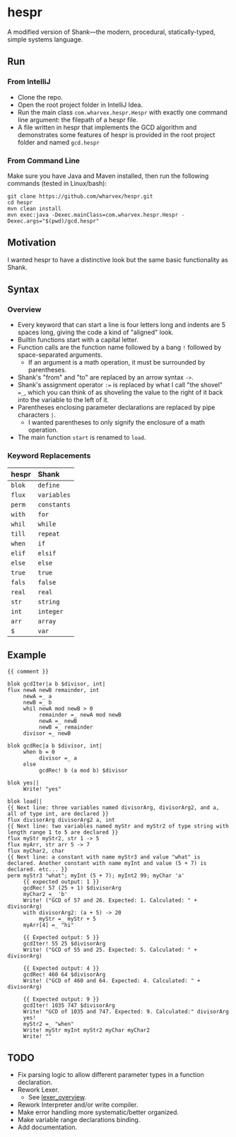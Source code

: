 # hespr

A modified version of Shank—the modern, procedural, statically-typed, simple systems language.

## Run

### From IntelliJ

* Clone the repo.
* Open the root project folder in IntelliJ Idea.
* Run the main class `com.wharvex.hespr.Hespr` with exactly one command line argument: the
  filepath of a hespr file.
* A file written in hespr that implements the GCD algorithm and demonstrates some features of hespr
  is provided in the root project folder and named `gcd.hespr`

### From Command Line

Make sure you have Java and Maven installed, then run the following commands (tested in Linux/bash):

```
git clone https://github.com/wharvex/hespr.git
cd hespr
mvn clean install
mvn exec:java -Dexec.mainClass=com.wharvex.hespr.Hespr -Dexec.args="$(pwd)/gcd.hespr"
```

## Motivation

I wanted hespr to have a distinctive look but the same basic functionality as Shank.

## Syntax

### Overview

* Every keyword that can start a line is four letters long and indents are 5 spaces long, giving the
  code a kind of "aligned" look.
* Builtin functions start with a capital letter.
* Function calls are the function name followed by a bang `!` followed by space-separated
  arguments.
    * If an argument is a math operation, it must be surrounded by parentheses.
* Shank's "from" and "to" are replaced by an arrow syntax `->`.
* Shank's assignment operator `:=` is replaced by what I call "the shovel" `=_`, which you can
  think of as shoveling the value to the right of it back into the variable to the left of it.
* Parentheses enclosing parameter declarations are replaced by pipe characters `|`.
    * I wanted parentheses to only signify the enclosure of a math operation.
* The main function `start` is renamed to `load`.

### Keyword Replacements

| hespr  | Shank       |
|:-------|:------------|
| `blok` | `define`    |
| `flux` | `variables` |
| `perm` | `constants` |
| `with` | `for`       |
| `whil` | `while`     |
| `till` | `repeat`    |
| `when` | `if`        |
| `elif` | `elsif`     |
| `else` | `else`      |
| `true` | `true`      |
| `fals` | `false`     |
| `real` | `real`      |
| `str`  | `string`    |
| `int`  | `integer`   |
| `arr`  | `array`     |
| `$`    | `var`       |

## Example

```
{{ comment }}

blok gcdIter|a b $divisor, int|
flux newA newB remainder, int
     newA =_ a
     newB =_ b
     whil newA mod newB > 0
          remainder =_ newA mod newB
          newA =_ newB
          newB =_ remainder
     divisor =_ newB

blok gcdRec|a b $divisor, int|
     when b = 0
          divisor =_ a
     else
          gcdRec! b (a mod b) $divisor

blok yes||
     Write! "yes"

blok load||
{{ Next line: three variables named divisorArg, divisorArg2, and a, all of type int, are declared }}
flux divisorArg divisorArg2 a, int
{{ Next line: two variables named myStr and myStr2 of type string with length range 1 to 5 are declared }}
flux myStr myStr2, str 1 -> 5
flux myArr, str arr 5 -> 7
flux myChar2, char
{{ Next line: a constant with name myStr3 and value "what" is declared. Another constant with name myInt and value (5 + 7) is declared. etc... }}
perm myStr3 "what"; myInt (5 + 7); myInt2 99; myChar 'a'
     {{ expected output: 1 }}
     gcdRec! 57 (25 + 1) $divisorArg
     myChar2 =_ 'b'
     Write! ("GCD of 57 and 26. Expected: 1. Calculated: " + divisorArg)
     with divisorArg2: (a + 5) -> 20
          myStr =_ myStr + 5
     myArr[4] =_ "hi"

     {{ Expected output: 5 }}
     gcdIter! 55 25 $divisorArg
     Write! ("GCD of 55 and 25. Expected: 5. Calculated: " + divisorArg)

     {{ Expected output: 4 }}
     gcdRec! 460 64 $divisorArg
     Write! ("GCD of 460 and 64. Expected: 4. Calculated: " + divisorArg)

     {{ Expected output: 9 }}
     gcdIter! 1035 747 $divisorArg
     Write! "GCD of 1035 and 747. Expected: 9. Calculated:" divisorArg
     yes!
     myStr2 =_ "when"
     Write! myStr myInt myStr2 myChar myChar2
     Write! ""
```

## TODO

* Fix parsing logic to allow different parameter types in a function declaration.
* Rework Lexer.
    * See [lexer_overview](https://github.com/wharvex/hespr/blob/main/lexer_overview.pdf).
* Rework Interpreter and/or write compiler.
* Make error handling more systematic/better organized.
* Make variable range declarations binding.
* Add documentation.
